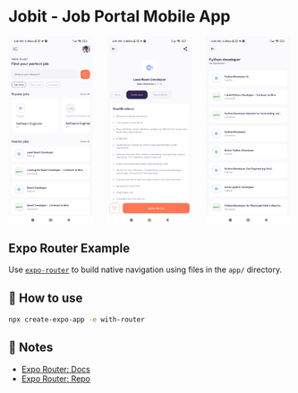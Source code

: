 # Jobit - Job Portal Mobile App

<div style="display: flex; justify-content: space-between;">
  <img src="assets/images/home.jpg" width="30%" />
  <img src="assets/images/detail.jpg" width="30%" />
  <img src="assets/images/search.jpg" width="30%" />
</div>

## Expo Router Example

Use [`expo-router`](https://expo.github.io/router) to build native navigation using files in the `app/` directory.

## 🚀 How to use

```sh
npx create-expo-app -e with-router
```

## 📝 Notes

- [Expo Router: Docs](https://expo.github.io/router)
- [Expo Router: Repo](https://github.com/expo/router)
